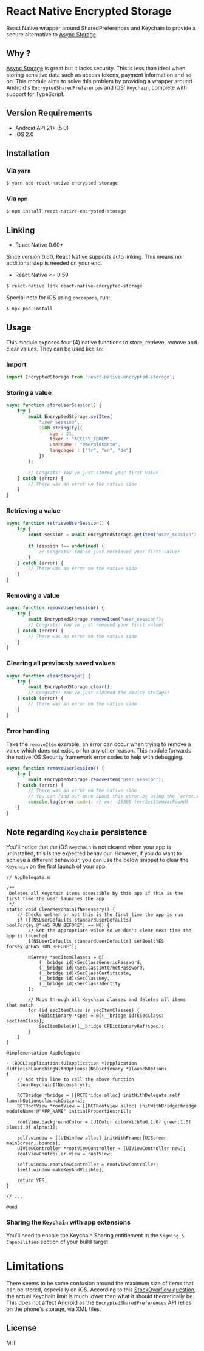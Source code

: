# React Native Encrypted Storage
React Native wrapper around SharedPreferences and Keychain to provide a secure alternative to [Async Storage](https://github.com/react-native-community/async-storage).

## Why ?

[Async Storage](https://github.com/react-native-community/async-storage) is great but it lacks security. This is less than ideal when storing sensitive data such as access tokens, payment information and so on. This module aims to solve this problem by providing a wrapper around Android's `EncryptedSharedPreferences` and iOS' `Keychain`, complete with support for TypeScript.

## Version Requirements

- Android API 21+ (5.0)
- iOS 2.0

## Installation

### Via `yarn`

```bash
$ yarn add react-native-encrypted-storage
```

### Via `npm`

```bash
$ npm install react-native-encrypted-storage
```

## Linking

- React Native 0.60+

Since version 0.60, React Native supports auto linking. This means no additional step is needed on your end.

- React Native <= 0.59

```bash
$ react-native link react-native-encrypted-storage
```

Special note for iOS using `cocoapods`, run:

```bash
$ npx pod-install
```

## Usage

This module exposes four (4) native functions to store, retrieve, remove and clear values. They can be used like so:

### Import

```js
import EncryptedStorage from 'react-native-encrypted-storage';
```

### Storing a value

```js
async function storeUserSession() {
    try {
        await EncryptedStorage.setItem(
            "user_session",
            JSON.stringify({
                age : 21,
                token : "ACCESS_TOKEN",
                username : "emeraldsanto",
                languages : ["fr", "en", "de"]
            })
        );

        // Congrats! You've just stored your first value!
    } catch (error) {
        // There was an error on the native side
    }
}
```

### Retrieving a value

```js
async function retrieveUserSession() {
    try {   
        const session = await EncryptedStorage.getItem("user_session");
    
        if (session !== undefined) {
            // Congrats! You've just retrieved your first value!
        }
    } catch (error) {
        // There was an error on the native side
    }
}
```

### Removing a value

```js
async function removeUserSession() {
    try {
        await EncryptedStorage.removeItem("user_session");
        // Congrats! You've just removed your first value!
    } catch (error) {
        // There was an error on the native side
    }
}
```

### Clearing all previously saved values

```js
async function clearStorage() {
    try {
        await EncryptedStorage.clear();
        // Congrats! You've just cleared the device storage!
    } catch (error) {
        // There was an error on the native side
    }
}
```

### Error handling

Take the `removeItem` example, an error can occur when trying to remove a value which does not exist, or for any other reason. This module forwards the native iOS Security framework error codes to help with debugging.

```js
async function removeUserSession() {
    try {
        await EncryptedStorage.removeItem("user_session");
    } catch (error) {
        // There was an error on the native side
        // You can find out more about this error by using the `error.code` property
        console.log(error.code); // ex: -25300 (errSecItemNotFound)
    }
}
```

## Note regarding `Keychain` persistence

You'll notice that the iOS `Keychain` is not cleared when your app is uninstalled, this is the expected behaviour. However, if you do want to achieve a different behaviour, you can use the below snippet to clear the `Keychain` on the first launch of your app.

```objc
// AppDelegate.m

/**
 Deletes all Keychain items accessible by this app if this is the first time the user launches the app
 */
static void ClearKeychainIfNecessary() {
    // Checks wether or not this is the first time the app is run
    if ([[NSUserDefaults standardUserDefaults] boolForKey:@"HAS_RUN_BEFORE"] == NO) {
        // Set the appropriate value so we don't clear next time the app is launched
        [[NSUserDefaults standardUserDefaults] setBool:YES forKey:@"HAS_RUN_BEFORE"];

        NSArray *secItemClasses = @[
            (__bridge id)kSecClassGenericPassword,
            (__bridge id)kSecClassInternetPassword,
            (__bridge id)kSecClassCertificate,
            (__bridge id)kSecClassKey,
            (__bridge id)kSecClassIdentity
        ];

        // Maps through all Keychain classes and deletes all items that match
        for (id secItemClass in secItemClasses) {
            NSDictionary *spec = @{(__bridge id)kSecClass: secItemClass};
            SecItemDelete((__bridge CFDictionaryRef)spec);
        }
    }
}

@implementation AppDelegate

- (BOOL)application:(UIApplication *)application didFinishLaunchingWithOptions:(NSDictionary *)launchOptions
{
    // Add this line to call the above function
    ClearKeychainIfNecessary();

    RCTBridge *bridge = [[RCTBridge alloc] initWithDelegate:self launchOptions:launchOptions];
    RCTRootView *rootView = [[RCTRootView alloc] initWithBridge:bridge moduleName:@"APP_NAME" initialProperties:nil];

    rootView.backgroundColor = [UIColor colorWithRed:1.0f green:1.0f blue:1.0f alpha:1];

    self.window = [[UIWindow alloc] initWithFrame:[UIScreen mainScreen].bounds];
    UIViewController *rootViewController = [UIViewController new];
    rootViewController.view = rootView;

    self.window.rootViewController = rootViewController;
    [self.window makeKeyAndVisible];

    return YES;
}

// ...

@end
```
### Sharing the `Keychain` with app extensions
You'll need to enable the Keychain Sharing entitlement in the `Signing & Capabilities` section of your build target

# Limitations

There seems to be some confusion around the maximum size of items that can be stored, especially on iOS. According to this [StackOverflow question](https://stackoverflow.com/questions/13488793/is-there-any-length-limit-of-string-stored-in-keychain), the actual Keychain limit is much lower than what it should theoretically be. This does not affect Android as the `EncryptedSharedPreferences` API relies on the phone's storage, via XML files.

## License

MIT
